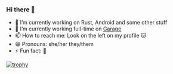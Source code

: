 ### Hi there 👋

- 🔭 I’m currently working on Rust, Android and some other stuff
- 👯 I’m currently working full-time on [Garage](https://garagehq.deuxfleurs.fr/)
- 📫 How to reach me: Look on the left on my profile :cat:
- 😄 Pronouns: she/her they/them
- ⚡ Fun fact: :shrug:

[![trophy](https://github-profile-trophy.vercel.app/?username=KokaKiwi&theme=darkhub)](https://github.com/ryo-ma/github-profile-trophy)
